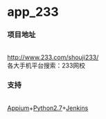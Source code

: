 # app_233

### 项目地址
<br>http://www.233.com/shouji233/
<br>各大手机平台搜索：233网校
### 支持
<br>[Appium](http://blog.csdn.net/galen2016/article/details/52633775 )+[Python2.7](http://blog.csdn.net/whhit111/article/details/51606773 )+[Jenkins](https://www.cnblogs.com/jwrwst/p/6520114.html)<br>


   
